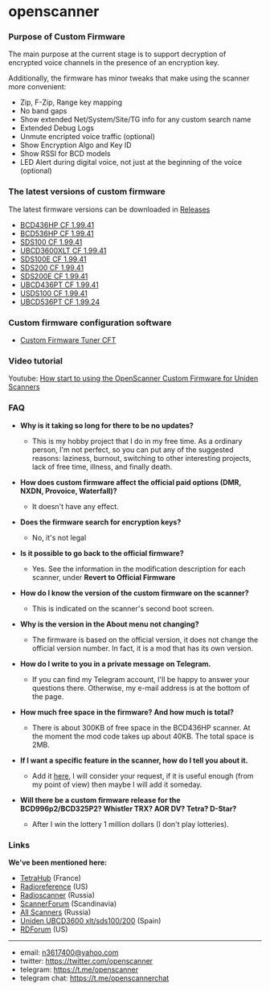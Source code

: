 # openscanner

### Purpose of Custom Firmware

The main purpose at the current stage is to support decryption of encrypted voice channels in the presence of an encryption key.

Additionally, the firmware has minor tweaks that make using the scanner more convenient:
- Zip, F-Zip, Range key mapping
- No band gaps
- Show extended Net/System/Site/TG info for any custom search name
- Extended Debug Logs
- Unmute encripted voice traffic (optional)
- Show Encryption Algo and Key ID
- Show RSSI for BCD models
- LED Alert during digital voice, not just at the beginning of the voice (optional)

### The latest versions of custom firmware

The latest firmware versions can be downloaded in [Releases](https://github.com/x27/openscanner/releases)

- [BCD436HP CF 1.99.41](https://github.com/x27/openscanner/tree/main/uniden/bcd436hp/fw/mod)
- [BCD536HP CF 1.99.41](https://github.com/x27/openscanner/tree/main/uniden/bcd536hp/fw/mod)
- [SDS100 CF 1.99.41](https://github.com/x27/openscanner/tree/main/uniden/sds100/fw/mod)
- [UBCD3600XLT CF 1.99.41](https://github.com/x27/openscanner/tree/main/uniden/ubcd3600xlt/mod)
- [SDS100E CF 1.99.41](https://github.com/x27/openscanner/tree/main/uniden/sds100e/mod)
- [SDS200 CF 1.99.41](https://github.com/x27/openscanner/tree/main/uniden/sds200/mod)
- [SDS200E CF 1.99.41](https://github.com/x27/openscanner/tree/main/uniden/sds200e/mod)
- [UBCD436PT CF 1.99.41](https://github.com/x27/openscanner/tree/main/uniden/ubcd436pt/mod)
- [USDS100 CF 1.99.41](https://github.com/x27/openscanner/tree/main/uniden/usds100/mod)
- [UBCD536PT CF 1.99.24](https://github.com/x27/openscanner/tree/main/uniden/ubcd536pt/mod)

### Custom firmware configuration software
- [Custom Firmware Tuner CFT](https://github.com/x27/CFT)

### Video tutorial

Youtube: [How start to using the OpenScanner Custom Firmware for Uniden Scanners](https://www.youtube.com/watch?v=alfvpBevngc)

### FAQ

- **Why is it taking so long for there to be no updates?**
  - This is my hobby project that I do in my free time. As a ordinary person, I'm not perfect, so you can put any of the suggested reasons: laziness, burnout, switching to other interesting projects, lack of free time, illness, and finally death.   

- **How does custom firmware affect the official paid options (DMR, NXDN, Provoice, Waterfall)?**
  - It doesn't have any effect.

- **Does the firmware search for encryption keys?**
  - No, it's not legal

- **Is it possible to go back to the official firmware?**
  - Yes. See the information in the modification description for each scanner, under **Revert to Official Firmware**

- **How do I know the version of the custom firmware on the scanner?**
  - This is indicated on the scanner's second boot screen.

- **Why is the version in the About menu not changing?**
  - The firmware is based on the official version, it does not change the official version number. In fact, it is a mod that has its own version.

- **How do I write to you in a private message on Telegram.**
  - If you can find my Telegram account, I'll be happy to answer your questions there. Otherwise, my e-mail address is at the bottom of the page.

- **How much free space in the firmware? And how much is total?**
  - There is about 300KB of free space in the BCD436HP scanner. At the moment the mod code takes up about 40KB. The total space is 2MB.

- **If I want a specific feature in the scanner, how do I tell you about it.**
  - Add it [here](https://github.com/x27/CFT/issues), I will consider your request, if it is useful enough (from my point of view) then maybe I will add it someday.

- **Will there be a custom firmware release for the BCD996p2/BCD325P2? Whistler TRX? AOR DV? Tetra? D-Star?**
  - After I win the lottery 1 million dollars (I don't play lotteries).


### Links

**We've been mentioned here:**
* [TetraHub](https://forum.tetrahub.net) (France)
* [Radioreference](http://forums.radioreference.com) (US)
* [Radioscanner](https://www.radioscanner.ru/) (Russia)
* [ScannerForum](https://www.scannerforum.nl) (Scandinavia)
* [All Scanners](https://t.me/allscanners) (Russia)
* [Uniden UBCD3600 xlt/sds100/200](https://t.me/ScannerUNIDENUBCD3600xlt) (Spain)
* [RDForum](https://www.rdforum.org/) (US)

---
- email: n3617400@yahoo.com
- twitter:  https://twitter.com/openscanner
- telegram: https://t.me/openscanner
- telegram chat: https://t.me/openscannerchat

